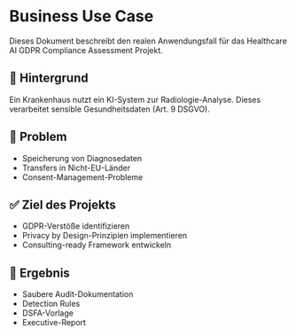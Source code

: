 # Business Use Case

Dieses Dokument beschreibt den realen Anwendungsfall für das Healthcare AI GDPR Compliance Assessment Projekt.

## 🎯 Hintergrund
Ein Krankenhaus nutzt ein KI-System zur Radiologie-Analyse. Dieses verarbeitet sensible Gesundheitsdaten (Art. 9 DSGVO).

## 🛑 Problem
- Speicherung von Diagnosedaten
- Transfers in Nicht-EU-Länder
- Consent-Management-Probleme

## ✅ Ziel des Projekts
- GDPR-Verstöße identifizieren
- Privacy by Design-Prinzipien implementieren
- Consulting-ready Framework entwickeln

## 📌 Ergebnis
- Saubere Audit-Dokumentation
- Detection Rules
- DSFA-Vorlage
- Executive-Report

